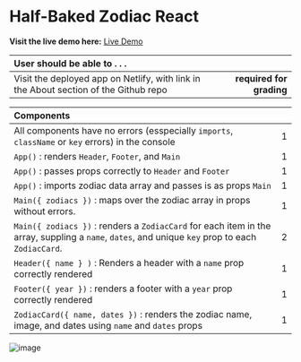 # Half-Baked Zodiac React

**Visit the live demo here:** [Live Demo](https://alchemy-react-zodiac.netlify.app/)

| User should be able to . . .                                                         |             |
| :----------------------------------------------------------------------------------- | ----------: |
| Visit the deployed app on Netlify, with link in the About section of the Github repo |  **required for grading** |


| Components                                                                                |             |
| :----------------------------------------------------------------------------------- | ----------: |
| All components have no errors (esspecially `imports`, `className` or `key` errors) in the console  |  1 |
| `App()` : renders `Header`, `Footer`, and `Main` |1|
| `App()` : passes props correctly to `Header` and `Footer` |1|
| `App()` : imports zodiac data array and passes is as props `Main` |1|
| `Main({ zodiacs })` : maps over the zodiac array in props without errors.  |1|
| `Main({ zodiacs })` : renders a `ZodiacCard` for each item in the array, suppling a `name`, `dates`, and unique `key` prop to each `ZodiacCard`.  |2|
| `Header({ name } )` : Renders a header with a `name` prop correctly rendered |1|
| `Footer({ year })` : renders a footer with a `year` prop correctly rendered |1|
| `ZodiacCard({ name, dates })` : renders the zodiac name, image, and dates using `name` and `dates` props |1|

![image](https://user-images.githubusercontent.com/16160135/150245785-4ec1930b-ebb9-4bc5-9aee-edb7048d0644.png)


